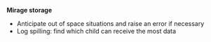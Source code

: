 **Mirage storage**

- Anticipate out of space situations and raise an error if necessary
- Log spilling: find which child can receive the most data

